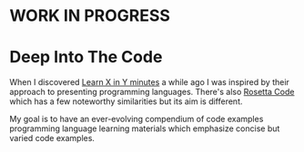 # WORK IN PROGRESS


# Deep Into The Code

When I discovered [Learn X in Y minutes](https://learnxinyminutes.com/) a while ago I was inspired by their approach to presenting programming languages.  There's also [Rosetta Code](http://rosettacode.org/wiki/Rosetta_Code) which has a few noteworthy similarities but its aim is different.

My goal is to have an ever-evolving compendium of code examples programming language learning materials which emphasize concise but varied code examples.
